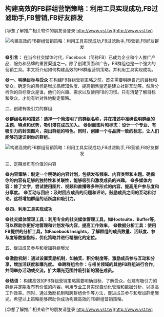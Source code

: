 ## **构建高效的FB群组营销策略：利用工具实现成功,FB过滤助手,FB营销,FB好友群发**

[😍想了解推广相关软件的朋友请登录 http://www.vst.tw](http://www.vst.tw)

 <center><img src="https://vst.tw/MP4/tuiguang/png/1.png" alt="构建高效的FB群组营销策略：利用工具实现成功,FB过滤助手,FB营销,FB好友群发"></center>

**😄引言：**
在当今社交媒体时代，Facebook（简称FB）已成为企业和个人推广产品、服务和品牌的重要渠道之一。除了创建页面和广告，FB群组也是一个强大的营销工具。本文将介绍如何构建高效的FB群组营销策略，并利用工具实现成功。

**😄一、明确目标与受众**
在构建FB群组营销策略之前，首先需要明确自己的目标和受众。确定你的目标是增加品牌知名度、提高销售量还是建立社群互动等。然后分析你的目标受众是谁，他们的兴趣、需求以及使用FB的习惯。只有清楚了解目标和受众，才能有针对性地制定策略。

二、创建有吸引力的群组

**😄群组名称和描述：选择一个简洁明了的群组名称，并在描述中准确说明群组的主题、特点和优势，吸引潜在成员加入。**
**😄封面图片和标志：设计一个专业、有吸引力的封面图片，突出群组的特色。同时，创建一个与品牌一致的标志，让人们能够迅速识别你的群组。**

 <center><img src="https://vst.tw/MP4/tuiguang/png/5.png" alt="构建高效的FB群组营销策略：利用工具实现成功,FB过滤助手,FB营销,FB好友群发"></center>

三、定期发布有价值的内容

**😄内容策略：制定一个明确的内容计划，包括发布频率、内容类型和主题。确保你的内容有足够的独特性和关联性，能够吸引和激发成员的兴趣。**
**😄多媒体内容：除了文字，尝试使用图片、视频和直播等多种形式的内容，提高用户参与度和分享度。**
**😄互动与回应：及时回应成员的问题和评论，鼓励成员之间的互动和讨论。这将增加群组的活跃度和吸引力。**

**😄四、利用工具实现成功**

**😄社交媒体管理工具：利用专业的社交媒体管理工具，如Hootsuite、Buffer等，可以帮助你更好地管理和计划发布内容，提高工作效率。**
**😄数据分析工具：使用FB提供的分析工具，如Facebook Insights，了解群组的成员数量、活跃度、参与度等数据指标，优化策略并进行精细化的定位。**

五、促进成员参与和增加群组曝光

**😄激励机制：通过设置奖励机制，如抽奖、积分制度等，激励成员参与互动和分享，增加活跃度和曝光度。**
**😄跨群组合作：与相关领域的其他FB群组进行合作，共同举办活动或交流，扩大曝光范围并吸引新的潜在成员。**

**😄结语：**
构建高效的FB群组营销策略需要明确目标、了解受众，创建有吸引力的群组并定期发布有价值的内容。利用专业工具实现自动化管理和数据分析，以提高工作效率。同时，通过激励机制和跨群组合作等方法，促进成员参与和增加群组曝光。希望以上策略能够帮助你成功构建高效的FB群组营销策略。

[😍想了解推广相关软件的朋友请登录 http://www.vst.tw](http://www.vst.tw)



